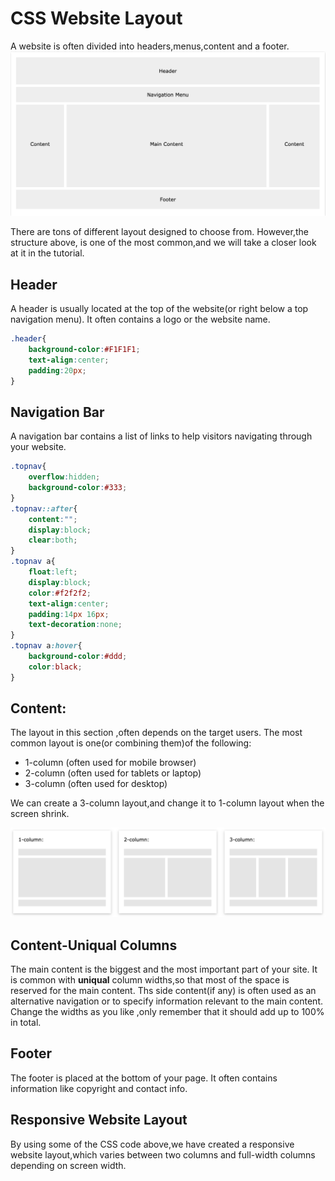 # CSS Website Layout
A website is often divided into headers,menus,content and a footer.
![](./resources/layout.png)

There are tons of different layout designed to choose from.
However,the structure above, is one of the most common,and we will take a closer look at it in the tutorial.

## Header
A header is usually located at the top of the website(or right below a top navigation menu).
It often contains a logo or the website name.
```css
.header{
    background-color:#F1F1F1;
    text-align:center;
    padding:20px;
}
```

## Navigation Bar
A navigation bar contains a list of links to help visitors navigating through your website.
```css
.topnav{
    overflow:hidden;
    background-color:#333;
}
.topnav::after{
    content:"";
    display:block;
    clear:both;
}
.topnav a{
    float:left;
    display:block;
    color:#f2f2f2;
    text-align:center;
    padding:14px 16px;
    text-decoration:none;
}
.topnav a:hover{
    background-color:#ddd;
    color:black;
}
```

## Content:
The layout in this section ,often depends on the target users.
The most common layout is one(or combining them)of the following:

- 1-column (often used for mobile browser)
- 2-column (often used for tablets or laptop)
- 3-column (often used for desktop)

We can create a 3-column layout,and change it to 1-column layout when the screen shrink.

![](./resources/content.png)

## Content-Uniqual Columns
The main content is the biggest and the most important part of your site.
It is common with **uniqual** column widths,so that most of the space is reserved for the main content.
Ths side content(if any) is often used as an alternative navigation or to specify information relevant to the main content.
Change the widths as you like ,only remember that it should add up to 100% in total.

## Footer
The footer is placed at the bottom of your page.
It often contains information like copyright and contact info.

## Responsive Website Layout
By using some of the CSS code above,we have created a responsive website layout,which varies between two columns and full-width columns depending on screen width.